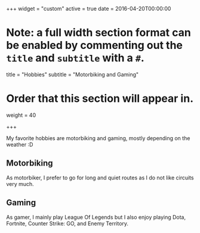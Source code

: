 +++
widget = "custom"
active = true
date = 2016-04-20T00:00:00

# Note: a full width section format can be enabled by commenting out the `title` and `subtitle` with a `#`.
title = "Hobbies"
subtitle = "Motorbiking and Gaming"

# Order that this section will appear in.
weight = 40

+++

My favorite hobbies are motorbiking and gaming, mostly depending on the weather :D

<h2>Motorbiking</h2>

As motorbiker, I prefer to go for long and quiet routes as I do not like circuits very much. 

<h2>Gaming</h2>

As gamer, I mainly play League Of Legends but I also enjoy playing Dota, Fortnite, Counter Strike: GO, and Enemy Territory. 

